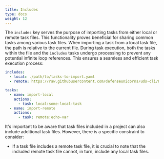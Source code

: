 ```yaml
---
title: Includes
type: docs
weight: 12
---
```


The `includes` key serves the purpose of importing tasks from either local or remote task files. This functionality proves beneficial for sharing common tasks among various task files. When importing a task from a local task file, the path is relative to the current file. During task execution, both the tasks within the file and the `includes` tasks undergo processing to prevent any potential infinite loop references. This ensures a seamless and efficient task execution process:

```yaml
includes:
  - local: ./path/to/tasks-to-import.yaml
  - remote: https://raw.githubusercontent.com/defenseunicorns/uds-cli/main/src/test/tasks/remote-import-tasks.yaml

tasks:
  - name: import-local
    actions:
      - task: local:some-local-task
  - name: import-remote
    actions:
      - task: remote:echo-var
```

It's important to be aware that task files included in a project can also include additional task files. However, there is a specific constraint to consider:

- If a task file includes a remote task file, it is crucial to note that the included remote task file cannot, in turn, include any local task files.
